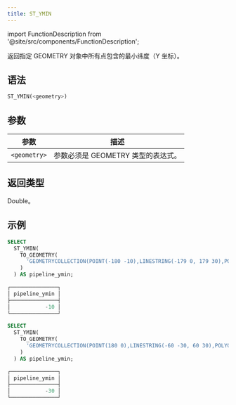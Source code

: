 ```yaml
---
title: ST_YMIN
---
```

import FunctionDescription from '@site/src/components/FunctionDescription';

<FunctionDescription description="引入或更新: v1.2.512"/>

返回指定 GEOMETRY 对象中所有点包含的最小纬度（Y 坐标）。

## 语法

```sql
ST_YMIN(<geometry>)
```

## 参数

| 参数         | 描述                                               |
|--------------|--------------------------------------------------|
| `<geometry>` | 参数必须是 GEOMETRY 类型的表达式。                |

## 返回类型

Double。

## 示例

```sql
SELECT
  ST_YMIN(
    TO_GEOMETRY(
      'GEOMETRYCOLLECTION(POINT(-180 -10),LINESTRING(-179 0, 179 30),POINT EMPTY)'
    )
  ) AS pipeline_ymin;

┌───────────────┐
│ pipeline_ymin │
├───────────────┤
│           -10 │
└───────────────┘

SELECT
  ST_YMIN(
    TO_GEOMETRY(
      'GEOMETRYCOLLECTION(POINT(180 0),LINESTRING(-60 -30, 60 30),POLYGON((40 40,20 45,45 30,40 40)))'
    )
  ) AS pipeline_ymin;

┌───────────────┐
│ pipeline_ymin │
├───────────────┤
│           -30 │
└───────────────┘
```
